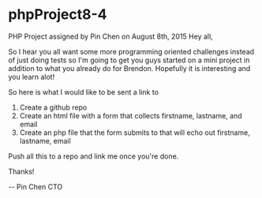 # phpProject8-4
PHP Project assigned by Pin Chen on August 8th, 2015
Hey all,

So I hear you all want some more programming oriented challenges instead of just doing tests so I'm going to get you guys started on a mini project in addition to what you already do for Brendon. Hopefully it is interesting and you learn alot!

So here is what I would like to be sent a link to

1) Create a github repo
2) Create an html file with a form that collects firstname, lastname, and email
3) Create an php file that the form submits to that will echo out firstname, lastname, email

Push all this to a repo and link me once you're done.

Thanks!

-- 
Pin Chen
CTO
